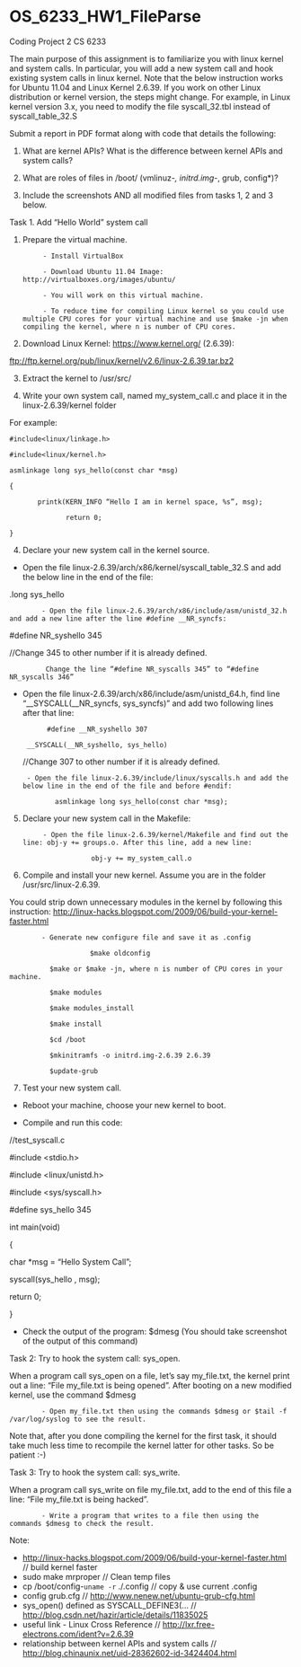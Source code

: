 OS_6233_HW1_FileParse
=====================
Coding Project 2
CS 6233

The main purpose of this assignment is to familiarize you with linux kernel and system calls. In particular, you will add a new system call and hook existing system calls in linux kernel. Note that the below instruction works for Ubuntu 11.04 and Linux Kernel 2.6.39. If you work on other Linux distribution or kernel version, the steps might change. For example, in Linux kernel version 3.x, you need to modify the file syscall_32.tbl instead of syscall_table_32.S




Submit a report in PDF format along with code that details the following:

1. What are kernel APIs? What is the difference between kernel APIs and system calls?

2. What are roles of files in /boot/ (vmlinuz-*, initrd.img-*, grub, config*)?

3. Include the screenshots AND all modified files from tasks 1, 2 and 3 below.




Task 1. Add “Hello World” system call

1. Prepare the virtual machine.

            - Install VirtualBox

            - Download Ubuntu 11.04 Image: http://virtualboxes.org/images/ubuntu/

            - You will work on this virtual machine.

            - To reduce time for compiling Linux kernel so you could use multiple CPU cores for your virtual machine and use $make -jn when compiling the kernel, where n is number of CPU cores.

2. Download Linux Kernel: https://www.kernel.org/ (2.6.39):

ftp://ftp.kernel.org/pub/linux/kernel/v2.6/linux-2.6.39.tar.bz2

3. Extract the kernel to /usr/src/

4. Write your own system call, named my_system_call.c and place it in the linux-2.6.39/kernel folder

For example:
```
#include<linux/linkage.h>

#include<linux/kernel.h>

asmlinkage long sys_hello(const char *msg)

{

       printk(KERN_INFO “Hello I am in kernel space, %s”, msg);

              return 0;

}
```

4. Declare your new system call in the kernel source.

- Open the file linux-2.6.39/arch/x86/kernel/syscall_table_32.S and add the below line in the end of the file:

.long sys_hello

            - Open the file linux-2.6.39/arch/x86/include/asm/unistd_32.h and add a new line after the line #define __NR_syncfs:

#define NR_syshello 345

//Change 345 to other number if it is already defined.

             Change the line “#define NR_syscalls 345” to “#define NR_syscalls 346”

- Open the file linux-2.6.39/arch/x86/include/asm/unistd_64.h, find line “__SYSCALL(__NR_syncfs, sys_syncfs)” and add two following lines after that line:

            #define __NR_syshello 307

       __SYSCALL(__NR_syshello, sys_hello)

     //Change 307 to other number if it is already defined.

       - Open the file linux-2.6.39/include/linux/syscalls.h and add the below line in the end of the file and before #endif:

              asmlinkage long sys_hello(const char *msg);




5. Declare your new system call in the Makefile:

            - Open the file linux-2.6.39/kernel/Makefile and find out the line: obj-y += groups.o. After this line, add a new line:

                        obj-y += my_system_call.o

6. Compile and install your new kernel. Assume you are in the folder /usr/src/linux-2.6.39.

You could strip down unnecessary modules in the kernel by following this instruction: http://linux-hacks.blogspot.com/2009/06/build-your-kernel-faster.html

            - Generate new configure file and save it as .config

                        $make oldconfig

              $make or $make -jn, where n is number of CPU cores in your machine.

              $make modules

              $make modules_install

              $make install

              $cd /boot

              $mkinitramfs -o initrd.img-2.6.39 2.6.39

              $update-grub

7. Test your new system call.

- Reboot your machine, choose your new kernel to boot.

- Compile and run this code:

//test_syscall.c

#include <stdio.h>

#include <linux/unistd.h>

#include <sys/syscall.h>

#define sys_hello 345

 

int main(void)

{

   char *msg = “Hello System Call”;

   syscall(sys_hello , msg);

   return 0;

}

- Check the output of the program: $dmesg (You should take screenshot of the output of this command)





Task 2: Try to hook the system call: sys_open.

When a program call sys_open on a file, let’s say my_file.txt, the kernel print out a line: “File my_file.txt is being opened”. After booting on a new modified kernel, use the command $dmesg

            - Open my_file.txt then using the commands $dmesg or $tail -f /var/log/syslog to see the result.

Note that, after you done compiling the kernel for the first task, it should take much less time to recompile the kernel latter for other tasks. So be patient :-)




Task 3: Try to hook the system call: sys_write.

When a program call sys_write on file my_file.txt, add to the end of this file a line: “File my_file.txt is being hacked”.

            - Write a program that writes to a file then using the commands $dmesg to check the result.

Note:
- http://linux-hacks.blogspot.com/2009/06/build-your-kernel-faster.html // build kernel faster
- sudo make mrproper  // Clean temp files 
- cp /boot/config-`uname -r` ./.config  // copy & use current .config
- config grub.cfg  // http://www.nenew.net/ubuntu-grub-cfg.html
- sys_open() defined as SYSCALL_DEFINE3(...  // http://blog.csdn.net/hazir/article/details/11835025
- useful link - Linux Cross Reference // http://lxr.free-electrons.com/ident?v=2.6.39
- relationship between kernel APIs and system calls // http://blog.chinaunix.net/uid-28362602-id-3424404.html
